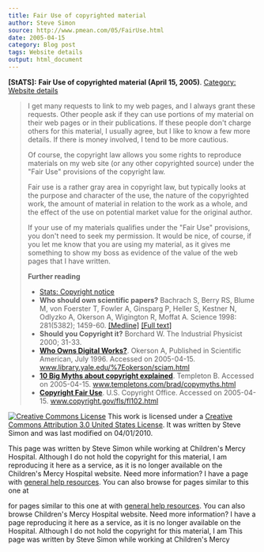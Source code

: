 ```yaml
---
title: Fair Use of copyrighted material
author: Steve Simon
source: http://www.pmean.com/05/FairUse.html
date: 2005-04-15
category: Blog post
tags: Website details
output: html_document
---
```

**[StATS]:** **Fair Use of copyrighted material
(April 15, 2005)**. [Category: Website
details](../category/WebsiteDetails.html)

> I get many requests to link to my web pages, and I always grant these
> requests. Other people ask if they can use portions of my material on
> their web pages or in their publications. If these people don\'t
> charge others for this material, I usually agree, but I like to know a
> few more details. If there is money involved, I tend to be more
> cautious.
>
> Of course, the copyright law allows you some rights to reproduce
> materials on my web site (or any other copyrighted source) under the
> \"Fair Use\" provisions of the copyright law.
>
> Fair use is a rather gray area in copyright law, but typically looks
> at the purpose and character of the use, the nature of the copyrighted
> work, the amount of material in relation to the work as a whole, and
> the effect of the use on potential market value for the original
> author.
>
> If your use of my materials qualifies under the \"Fair Use\"
> provisions, you don\'t need to seek my permission. It would be nice,
> of course, if you let me know that you are using my material, as it
> gives me something to show my boss as evidence of the value of the web
> pages that I have written.
>
> **Further reading**
>
> -   [Stats: Copyright notice](../00/copyright.html)
> -   **Who should own scientific papers?** Bachrach S, Berry RS, Blume
>     M, von Foerster T, Fowler A, Ginsparg P, Heller S, Kestner N,
>     Odlyzko A, Okerson A, Wigington R, Moffat A. Science 1998:
>     281(5382); 1459-60.
>     [\[Medline\]](http://www.ncbi.nlm.nih.gov/entrez/query.fcgi?cmd=Retrieve&db=PubMed&list_uids=9750115&dopt=Abstract)
>     [\[Full text\]](http://www.Library.yale.edu/~llicense/POLICYF.HTM)
> -   **Should you Copyright it?** Borchard W. The Industrial Physicist
>     2000; 31-33.
> -   **[Who Owns Digital
>     Works?](http://www.library.yale.edu/~okerson/sciam.html%20)**.
>     Okerson A, Published in Scientific American, July 1996. Accessed
>     on 2005-04-15. www.library.yale.edu/%7Eokerson/sciam.html
> -   **[10 Big Myths about copyright
>     explained](http://www.templetons.com/brad/copymyths.html%20)**.
>     Templeton B. Accessed on 2005-04-15.
>     www.templetons.com/brad/copymyths.html
> -   **[Copyright Fair
>     Use](http://www.copyright.gov/fls/fl102.html%20)**. U.S. Copyright
>     Office. Accessed on 2005-04-15. www.copyright.gov/fls/fl102.html

[![Creative Commons
License](http://i.creativecommons.org/l/by/3.0/us/80x15.png)](http://creativecommons.org/licenses/by/3.0/us/)
This work is licensed under a [Creative Commons Attribution 3.0 United
States License](http://creativecommons.org/licenses/by/3.0/us/). It was
written by Steve Simon and was last modified on 04/01/2010.

This page was written by Steve Simon while working at Children\'s Mercy
Hospital. Although I do not hold the copyright for this material, I am
reproducing it here as a service, as it is no longer available on the
Children\'s Mercy Hospital website. Need more information? I have a page
with [general help resources](../GeneralHelp.html). You can also browse
for pages similar to this one at
<!---More--->
for pages similar to this one at
with [general help resources](../GeneralHelp.html). You can also browse
Children\'s Mercy Hospital website. Need more information? I have a page
reproducing it here as a service, as it is no longer available on the
Hospital. Although I do not hold the copyright for this material, I am
This page was written by Steve Simon while working at Children\'s Mercy

<!---Do not use
**[StATS]:** **Fair Use of copyrighted material
This page was written by Steve Simon while working at Children\'s Mercy
Hospital. Although I do not hold the copyright for this material, I am
reproducing it here as a service, as it is no longer available on the
Children\'s Mercy Hospital website. Need more information? I have a page
with [general help resources](../GeneralHelp.html). You can also browse
for pages similar to this one at
--->

